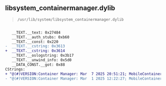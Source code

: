 ## libsystem_containermanager.dylib

> `/usr/lib/system/libsystem_containermanager.dylib`

```diff

   __TEXT.__text: 0x27484
   __TEXT.__auth_stubs: 0xb60
   __TEXT.__const: 0x220
-  __TEXT.__cstring: 0x3613
+  __TEXT.__cstring: 0x3614
   __TEXT.__oslogstring: 0x3b17
   __TEXT.__unwind_info: 0x5d0
   __DATA_CONST.__got: 0x88
CStrings:
+ "@(#)VERSION:Container Manager: Mar  7 2025 20:51:21; MobileContainerManager_system-689.100.6~101/arm64e"
- "@(#)VERSION:Container Manager: Mar  1 2025 12:22:27; MobileContainerManager_system-689.100.6~38/arm64e"

```
